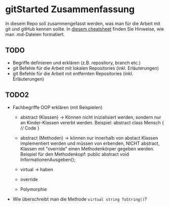 # gitStarted Zusammenfassung
In diesem Repo soll zusammengefasst werden, was man für die Arbeit mit git und gitHub kennen sollte.
In [diesem cheatsheet](https://github.com/adam-p/markdown-here/wiki/Markdown-Cheatsheet) finden Sie Hinweise, wie man .md-Dateien formatiert.

## TODO
- Begriffe definieren und erklären (z.B. repository, branch etc.)
- git Befehle für die Arbeit mit lokalen Repositories (inkl. Erläuterungen)
- git Befehle für die Arbeit mit entfernten Repositories (inkl. Erläuterungen)

## TODO2
- Fachbegriffe OOP erklären (mit Beispielen)
  - abstract (Klassen) 
  -> Können nicht inizialisiert werden, sondern nur an Kinder-Klassen vererbt werden. 
	Beispiel: 
	abstract class Mensch 
	{
	// Code
	}
	
  - abstract (Methoden)
  -> können nur innerhalb von abstact Klassen implementiert werden und müssen von erbenden, NICHT abstract, 
	 Klassen mit "override" einen Methodenkörper gegeben werden.
	 Beispiel für den Methodenkopf:
	 public abstract void InformationenAusgeben();
	 
  - virtual
	-> haben 
  - override
  - Polymorphie
- Wie überschreibt man die Methode `virtual string ToString()`?
